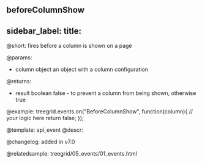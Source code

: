 beforeColumnShow
---
sidebar_label: 
title: 
---          

@short: fires before a column is shown on a page

@params: 
- column   object  an object with a column configuration


@returns:
- result	boolean		false - to prevent a column from being shown, otherwise true

@example:
treegrid.events.on("BeforeColumnShow", function(column){
    // your logic here
    return false;
});


@template: api_event
@descr:

@changelog: added in v7.0

@relatedsample: treegrid/05_events/01_events.html

